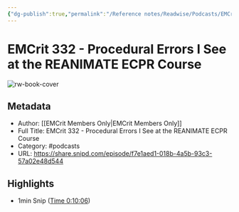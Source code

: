 ```yaml
---
{"dg-publish":true,"permalink":"/Reference notes/Readwise/Podcasts/EMCrit 332 - Procedural Errors I See at the REANIMATE ECPR Course/"}
---
```


# EMCrit 332 - Procedural Errors I See at the REANIMATE ECPR Course

![rw-book-cover](https://readwise-assets.s3.amazonaws.com/static/images/article3.5c705a01b476.png)

## Metadata
- Author: [[EMCrit Members Only\|EMCrit Members Only]]
- Full Title: EMCrit 332 - Procedural Errors I See at the REANIMATE ECPR Course
- Category: #podcasts
- URL: https://share.snipd.com/episode/f7e1aed1-018b-4a5b-93c3-57a02e48d544

## Highlights
- 1min Snip ([Time 0:10:06](https://share.snipd.com/snip/b912fc16-8917-4c5a-b3e7-107644728f21))
